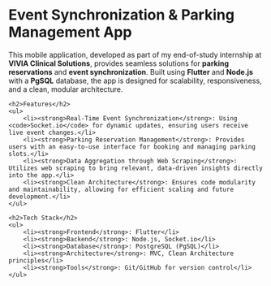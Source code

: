 <h1>Event Synchronization & Parking Management App</h1>
    <p>
        This mobile application, developed as part of my end-of-study internship at <strong>VIVIA Clinical Solutions</strong>, 
        provides seamless solutions for <strong>parking reservations</strong> and <strong>event synchronization</strong>. 
        Built using <strong>Flutter</strong> and <strong>Node.js</strong> with a <strong>PgSQL</strong> database, 
        the app is designed for scalability, responsiveness, and a clean, modular architecture.
    </p>

    <h2>Features</h2>
    <ul>
        <li><strong>Real-Time Event Synchronization</strong>: Using <code>Socket.io</code> for dynamic updates, ensuring users receive live event changes.</li>
        <li><strong>Parking Reservation Management</strong>: Provides users with an easy-to-use interface for booking and managing parking slots.</li>
        <li><strong>Data Aggregation through Web Scraping</strong>: Utilizes web scraping to bring relevant, data-driven insights directly into the app.</li>
        <li><strong>Clean Architecture</strong>: Ensures code modularity and maintainability, allowing for efficient scaling and future development.</li>
    </ul>

    <h2>Tech Stack</h2>
    <ul>
        <li><strong>Frontend</strong>: Flutter</li>
        <li><strong>Backend</strong>: Node.js, Socket.io</li>
        <li><strong>Database</strong>: PostgreSQL (PgSQL)</li>
        <li><strong>Architecture</strong>: MVC, Clean Architecture principles</li>
        <li><strong>Tools</strong>: Git/GitHub for version control</li>
    </ul>
